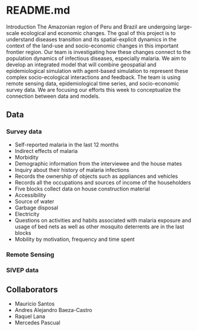 # README.md

Introduction
The Amazonian region of Peru and Brazil are undergoing large-scale ecological and economic changes. The goal of this project is to understand diseases transition and its spatial-explicit dynamics in the context of the land-use and socio-economic changes in this important frontier region. 
Our team is investigating how these changes connect to the population dynamics of infectious diseases, especially malaria. We aim to develop an integrated model that will combine geospatial and epidemiological simulation with agent-based simulation to represent these complex socio-ecological interactions and feedback. The team is using remote sensing data, epidemiological time series, and socio-economic survey data. 
We are focusing our efforts this week to conceptualize the connection between data and models.




## Data
### Survey data  
- Self-reported malaria in the last 12 months 
- Indirect effects of malaria
- Morbidity
- Demographic information from the interviewee and the house mates  
- Inquiry about their history of malaria infections  
- Records the ownership of objects such as appliances and vehicles  
- Records all the occupations and sources of income of the householders  
- Five blocks collect data on house construction material  
- Accessibility 
- Source of water  
- Garbage disposal   
- Electricity
- Questions on activities and habits associated with malaria exposure and usage of bed nets as well as other mosquito deterrents are in the last blocks  
- Mobility by motivation, frequency and time spent

### Remote Sensing

### SIVEP data



## Collaborators

- Mauricio Santos
- Andres Alejandro Baeza-Castro
- Raquel Lana
- Mercedes Pascual

[download]: https://files.sesync.org/pydio/public/09bb83
[CONTRIBUTING.md]: CONTRIBUTING.md
